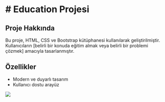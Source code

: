
# # Education Projesi

## Proje Hakkında

Bu proje, HTML, CSS ve Bootstrap kütüphanesi kullanılarak geliştirilmiştir. Kullanıcıların [belirli bir konuda eğitim almak veya belirli bir problemi çözmek] amacıyla tasarlanmıştır.

## Özellikler

- Modern ve duyarlı tasarım
- Kullanıcı dostu arayüz

![](screen.gif)


